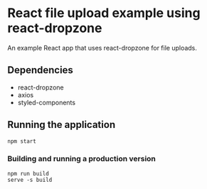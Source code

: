 # React file upload example using react-dropzone

An example React app that uses react-dropzone for file uploads.

## Dependencies

- react-dropzone
- axios
- styled-components

## Running the application

```
npm start
```

### Building and running a production version

```
npm run build
serve -s build
```
